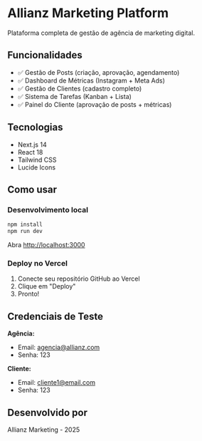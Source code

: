 # Allianz Marketing Platform

Plataforma completa de gestão de agência de marketing digital.

## Funcionalidades

- ✅ Gestão de Posts (criação, aprovação, agendamento)
- ✅ Dashboard de Métricas (Instagram + Meta Ads)
- ✅ Gestão de Clientes (cadastro completo)
- ✅ Sistema de Tarefas (Kanban + Lista)
- ✅ Painel do Cliente (aprovação de posts + métricas)

## Tecnologias

- Next.js 14
- React 18
- Tailwind CSS
- Lucide Icons

## Como usar

### Desenvolvimento local

```bash
npm install
npm run dev
```

Abra [http://localhost:3000](http://localhost:3000)

### Deploy no Vercel

1. Conecte seu repositório GitHub ao Vercel
2. Clique em "Deploy"
3. Pronto!

## Credenciais de Teste

**Agência:**
- Email: agencia@allianz.com
- Senha: 123

**Cliente:**
- Email: cliente1@email.com
- Senha: 123

## Desenvolvido por

Allianz Marketing - 2025